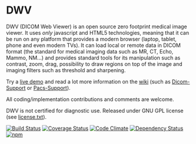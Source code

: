 DWV
===

DWV (DICOM Web Viewer) is an open source zero footprint medical image viewer. It uses _only_ javascript and HTML5 technologies, meaning that it can be run on any platform that provides a modern browser (laptop, tablet, phone and even modern TVs). It can load local or remote data in DICOM format (the standard for medical imaging data such as MR, CT, Echo, Mammo, NM...) and  provides standard tools for its manipulation such as contrast, zoom, drag, possibility to draw regions on top of the image and imaging filters such as threshold and sharpening. 

Try a [live demo](https://ivmartel.github.io/dwv/) and read a lot more information on the [wiki](https://github.com/ivmartel/dwv/wiki) (such as [Dicom-Support](https://github.com/ivmartel/dwv/wiki/Dicom-Support) or [Pacs-Support](https://github.com/ivmartel/dwv/wiki/Pacs-Support)).

All coding/implementation contributions and comments are welcome.

DWV is not certified for diagnostic use. Released under GNU GPL license (see [license.txt](license.txt)).

[![Build Status](https://travis-ci.org/ivmartel/dwv.svg?branch=master)](https://travis-ci.org/ivmartel/dwv) [![Coverage Status](https://img.shields.io/coveralls/ivmartel/dwv.svg?style=flat)](https://coveralls.io/r/ivmartel/dwv?branch=master) [![Code Climate](https://codeclimate.com/github/ivmartel/dwv.svg)](https://codeclimate.com/github/ivmartel/dwv) [![Dependency Status](https://david-dm.org/ivmartel/dwv.svg)](https://david-dm.org/ivmartel/dwv) [![npm](https://img.shields.io/npm/v/dwv.svg?style=flat)](https://www.npmjs.com/package/dwv)
